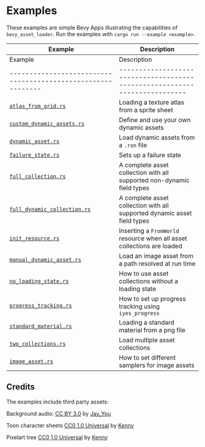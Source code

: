 # Examples

These examples are simple Bevy Apps illustrating the capabilities of `bevy_asset_loader`. Run the examples
with `cargo run --example <example>`.

| Example                                                      | Description                                                                |
|--------------------------------------------------------------|----------------------------------------------------------------------------|
| Example                                                      | Description                                                                |
| ------------------------------------------------------------ | -------------------------------------------------------------------------- |
| [`atlas_from_grid.rs`](atlas_from_grid.rs)                   | Loading a texture atlas from a sprite sheet                                |
| [`custom_dynamic_assets.rs`](custom_dynamic_assets.rs)       | Define and use your own dynamic assets                                     |
| [`dynamic_asset.rs`](dynamic_asset.rs)                       | Load dynamic assets from a `.ron` file                                     |
| [`failure_state.rs`](failure_state.rs)                       | Sets up a failure state                                                    |
| [`full_collection.rs`](full_collection.rs)                   | A complete asset collection with all supported non-dynamic field types     |
| [`full_dynamic_collection.rs`](full_dynamic_collection.rs)   | A complete asset collection with all supported dynamic asset field types   |
| [`init_resource.rs`](init_resource.rs)                       | Inserting a `FromWorld` resource when all asset collections are loaded     |
| [`manual_dynamic_asset.rs`](manual_dynamic_asset.rs)         | Load an image asset from a path resolved at run time                       |
| [`no_loading_state.rs`](no_loading_state.rs)                 | How to use asset collections without a loading state                       |
| [`progress_tracking.rs`](progress_tracking.rs)               | How to set up progress tracking using `iyes_progress`                      |
| [`standard_material.rs`](standard_material.rs)               | Loading a standard material from a png file                                |
| [`two_collections.rs`](two_collections.rs)                   | Load multiple asset collections                                            |
| [`image_asset.rs`](image_asset.rs)                           | How to set different samplers for image assets                             |

## Credits

The examples include third party assets:

Background audio: [CC BY 3.0](https://creativecommons.org/licenses/by/3.0/)
by [Jay_You](https://freesound.org/people/Jay_You/sounds/460432/)

Toon character sheets [CC0 1.0 Universal](https://creativecommons.org/publicdomain/zero/1.0/)
by [Kenny](https://kenney.nl/assets/toon-characters-1)

Pixelart tree [CC0 1.0 Universal](https://creativecommons.org/publicdomain/zero/1.0/)
by [Kenny](https://www.kenney.nl/assets/tiny-town)
